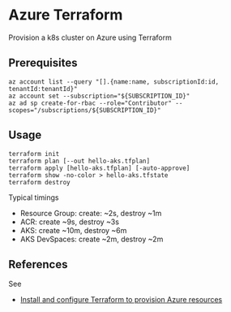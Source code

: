 # Azure Terraform

Provision a k8s cluster on Azure using Terraform

## Prerequisites

```console
az account list --query "[].{name:name, subscriptionId:id, tenantId:tenantId}"
az account set --subscription="${SUBSCRIPTION_ID}"
az ad sp create-for-rbac --role="Contributor" --scopes="/subscriptions/${SUBSCRIPTION_ID}"
```

## Usage

```console
terraform init
terraform plan [--out hello-aks.tfplan]
terraform apply [hello-aks.tfplan] [-auto-approve]
terraform show -no-color > hello-aks.tfstate
terraform destroy
```

Typical timings

- Resource Group: create: ~2s, destroy ~1m
- ACR: create ~9s, destroy ~3s
- AKS: create ~10m, destroy ~6m
- AKS DevSpaces: create ~2m, destroy ~2m

## References

See

- [Install and configure Terraform to provision Azure resources](https://docs.microsoft.com/en-us/azure/virtual-machines/linux/terraform-install-configure)
